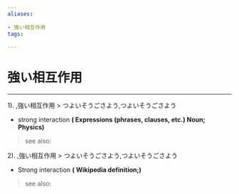 ```yaml
---
aliases:
    
- 強い相互作用
tags:
    
---
```


# 強い相互作用
---
1).
,強い相互作用 > つよいそうごさよう,つよいそうごさよう

- strong interaction
**( Expressions (phrases, clauses, etc.) Noun; Physics)**
> see also: 
            
2).
,強い相互作用 > つよいそうごさよう,つよいそうごさよう

- Strong interaction
**( Wikipedia definition;)**
> see also: 
            